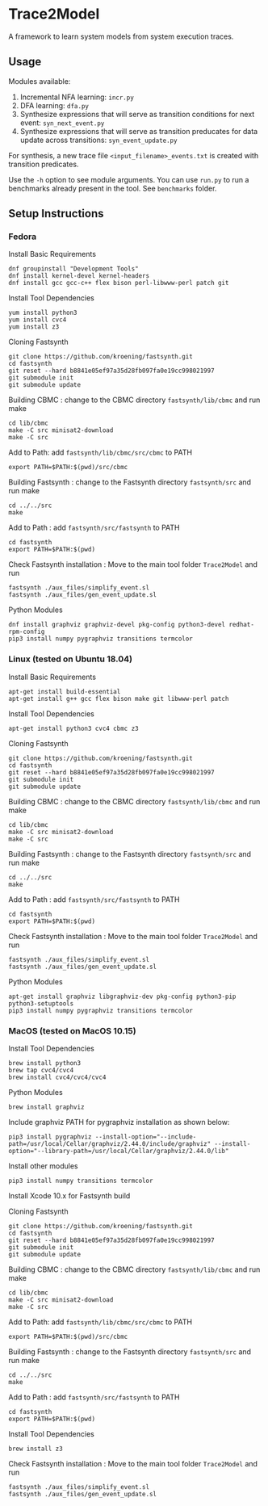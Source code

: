 # Trace2Model
A framework to learn system models from system execution traces.

## Usage
Modules available:
1. Incremental NFA learning: `incr.py`
2. DFA learning: `dfa.py`
3. Synthesize expressions that will serve as transition conditions for next event: `syn_next_event.py`
4. Synthesize expressions that will serve as transition preducates for data update across transitions: `syn_event_update.py`

For synthesis, a new trace file `<input_filename>_events.txt` is created with transition predicates.

Use the `-h` option to see module arguments. You can use `run.py` to run a benchmarks already present in the tool. See `benchmarks` folder.

## Setup Instructions

### Fedora

Install Basic Requirements

~~~
dnf groupinstall "Development Tools"
dnf install kernel-devel kernel-headers
dnf install gcc gcc-c++ flex bison perl-libwww-perl patch git
~~~

Install Tool Dependencies
~~~
yum install python3
yum install cvc4
yum install z3
~~~

Cloning Fastsynth
~~~
git clone https://github.com/kroening/fastsynth.git
cd fastsynth
git reset --hard b8841e05ef97a35d28fb097fa0e19cc998021997
git submodule init
git submodule update
~~~

Building CBMC : change to the CBMC directory `fastsynth/lib/cbmc` and run make
~~~
cd lib/cbmc
make -C src minisat2-download
make -C src
~~~

Add to Path: add `fastsynth/lib/cbmc/src/cbmc` to PATH
~~~
export PATH=$PATH:$(pwd)/src/cbmc
~~~

Building Fastsynth : change to the Fastsynth directory `fastsynth/src` and run make
~~~
cd ../../src
make
~~~

Add to Path : add `fastsynth/src/fastsynth` to PATH
~~~
cd fastsynth
export PATH=$PATH:$(pwd)
~~~

Check Fastsynth installation : Move to the main tool folder `Trace2Model` and run
~~~
fastsynth ./aux_files/simplify_event.sl
fastsynth ./aux_files/gen_event_update.sl
~~~

Python Modules
~~~
dnf install graphviz graphviz-devel pkg-config python3-devel redhat-rpm-config
pip3 install numpy pygraphviz transitions termcolor
~~~


### Linux (tested on Ubuntu 18.04)

Install Basic Requirements
~~~
apt-get install build-essential
apt-get install g++ gcc flex bison make git libwww-perl patch
~~~

Install Tool Dependencies
~~~
apt-get install python3 cvc4 cbmc z3
~~~

Cloning Fastsynth
~~~
git clone https://github.com/kroening/fastsynth.git
cd fastsynth
git reset --hard b8841e05ef97a35d28fb097fa0e19cc998021997
git submodule init
git submodule update
~~~

Building CBMC : change to the CBMC directory `fastsynth/lib/cbmc` and run make
~~~
cd lib/cbmc
make -C src minisat2-download
make -C src
~~~

Building Fastsynth : change to the Fastsynth directory `fastsynth/src` and run make
~~~
cd ../../src
make
~~~

Add to Path : add `fastsynth/src/fastsynth` to PATH
~~~
cd fastsynth
export PATH=$PATH:$(pwd)
~~~

Check Fastsynth installation : Move to the main tool folder `Trace2Model` and run
~~~
fastsynth ./aux_files/simplify_event.sl
fastsynth ./aux_files/gen_event_update.sl
~~~

Python Modules
~~~
apt-get install graphviz libgraphviz-dev pkg-config python3-pip python3-setuptools
pip3 install numpy pygraphviz transitions termcolor
~~~


### MacOS (tested on MacOS 10.15)

Install Tool Dependencies
~~~
brew install python3
brew tap cvc4/cvc4
brew install cvc4/cvc4/cvc4
~~~

Python Modules
~~~
brew install graphviz
~~~
Include graphviz PATH for pygraphviz installation as shown below:
~~~
pip3 install pygraphviz --install-option="--include-path=/usr/local/Cellar/graphviz/2.44.0/include/graphviz" --install-option="--library-path=/usr/local/Cellar/graphviz/2.44.0/lib"
~~~
Install other modules
~~~
pip3 install numpy transitions termcolor
~~~

Install Xcode 10.x for Fastsynth build

Cloning Fastsynth
~~~
git clone https://github.com/kroening/fastsynth.git
cd fastsynth
git reset --hard b8841e05ef97a35d28fb097fa0e19cc998021997
git submodule init
git submodule update
~~~

Building CBMC : change to the CBMC directory `fastsynth/lib/cbmc` and run make
~~~
cd lib/cbmc
make -C src minisat2-download
make -C src
~~~

Add to Path: add `fastsynth/lib/cbmc/src/cbmc` to PATH
~~~
export PATH=$PATH:$(pwd)/src/cbmc
~~~

Building Fastsynth : change to the Fastsynth directory `fastsynth/src` and run make
~~~
cd ../../src
make
~~~

Add to Path : add `fastsynth/src/fastsynth` to PATH
~~~
cd fastsynth
export PATH=$PATH:$(pwd)
~~~

Install Tool Dependencies
~~~
brew install z3
~~~

Check Fastsynth installation : Move to the main tool folder `Trace2Model` and run
~~~
fastsynth ./aux_files/simplify_event.sl
fastsynth ./aux_files/gen_event_update.sl
~~~

